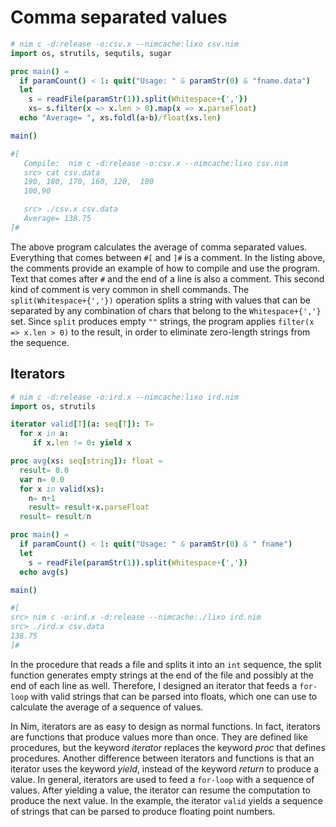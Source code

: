 # Comma separated values

```Nim
# nim c -d:release -o:csv.x --nimcache:lixo csv.nim
import os, strutils, sequtils, sugar

proc main() =
  if paramCount() < 1: quit("Usage: " & paramStr(0) & "fname.data")
  let
    s = readFile(paramStr(1)).split(Whitespace+{','})
    xs= s.filter(x => x.len > 0).map(x => x.parseFloat)
  echo "Average= ", xs.foldl(a+b)/float(xs.len)

main()

#[ 
   Compile:  nim c -d:release -o:csv.x --nimcache:lixo csv.nim
   src> cat csv.data
   190, 180, 170, 160, 120,  100
   100,90  

   src> ./csv.x csv.data
   Average= 138.75
]#
```

The above program calculates the average of comma separated values.
Everything that comes between `#[` and `]#` is a comment. In the
listing above, the comments provide an example of how to compile and
use the program.  Text that comes after `#` and the end of a line
is also a comment. This second kind of comment is very common in
shell commands. The `split(Whitespace+{','})` operation splits a
string with values that can be separated by any combination of chars
that belong to the `Whitespace+{','}` set. Since `split` produces
empty `""` strings, the program applies `filter(x => x.len > 0)`
to the result, in order to eliminate zero-length strings from
the sequence.

## Iterators

```Nim
# nim c -d:release -o:ird.x --nimcache:lixo ird.nim
import os, strutils

iterator valid[T](a: seq[T]): T=
  for x in a:
     if x.len != 0: yield x

proc avg(xs: seq[string]): float =
  result= 0.0
  var n= 0.0
  for x in valid(xs):
    n= n+1
    result= result+x.parseFloat
  result= result/n

proc main() =
  if paramCount() < 1: quit("Usage: " & paramStr(0) & " fname")
  let
    s = readFile(paramStr(1)).split(Whitespace+{','})
  echo avg(s)

main()

#[
src> nim c -o:ird.x -d:release --nimcache:./lixo ird.nim
src> ./ird.x csv.data
138.75
]#
```

In the procedure that reads a file and splits it
into an `int` sequence, the split function
generates empty strings at the end of the file
and possibly at the end of each line as well.
Therefore, I designed an iterator that feeds
a `for-loop` with  valid strings that can be
parsed into floats, which one can use to calculate
the average of a sequence of values.

In Nim, iterators are as easy to design as normal
functions. In fact, iterators are functions that
produce values more than once. They are defined like
procedures, but the keyword *iterator* replaces
the keyword *proc* that defines procedures.
Another difference between iterators and functions is
that an iterator uses the keyword *yield*, instead of
the keyword *return* to produce a value. In general,
iterators are used to feed a `for-loop` with a sequence
of values. After yielding a value, the iterator can
resume the computation to produce the next value. In
the example, the iterator `valid` yields a sequence of
strings that can be parsed to produce floating point
numbers.

